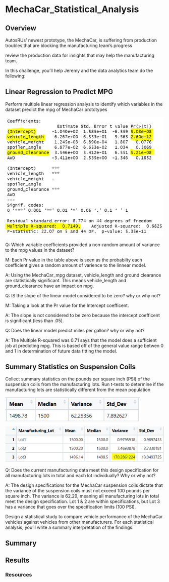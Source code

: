 # MechaCar_Statistical_Analysis

## Overview

AutosRUs’ newest prototype, the MechaCar, is suffering from production troubles that are blocking the manufacturing team’s progress

review the production data for insights that may help the manufacturing team.

In this challenge, you’ll help Jeremy and the data analytics team do the following:

## Linear Regression to Predict MPG

Perform multiple linear regression analysis to identify which variables in the dataset predict the mpg of MechaCar prototypes

![Mecha Car Linear Summary](./Images/MechaCar_variables.PNG)

Q: Which variable coefficients provided a non-random amount of variance to the mpg values in the dataset?

M: Each Pr value in the table above is seen as the probabilty each coefficient gives a random amount of varience to the linnear model.  

A: Using the MechaCar_mpg dataset, vehicle_length and ground clearance are statistically significant. This means vehicle_length and ground_clearance have an impact on mpg.

Q: IS the slope of the linear model considered to be zero? why or why not?

M: Taking a look at the Pr value for the Intercept coefficent.  

A: The slope is not considered to be zero because the intercept coefficent is significant (less than .05). 

Q: Does the linear model predict miles per gallon? why or why not?

A: The Multiple R-squared was 0.71 says that the model does a sufficient job at predicting mpg. This is based off of the general value range betwen 0 and 1 in determination of future data fitting the model. 


## Summary Statistics on Suspension Coils

Collect summary statistics on the pounds per square inch (PSI) of the suspension coils from the manufacturing lots.
Run t-tests to determine if the manufacturing lots are statistically different from the mean population

![Coil PSI variance for all lots](./Images/PSI_summary.PNG)

![Coil PSI Variance for Lots](./Images/lot_summary.PNG)

Q: Does the current manufacturing data meet this design specification for all manufacturing lots in total and each lot individually? Why or why not?

A: The design specifications for the MechaCar suspension coils dictate that the variance of the suspension coils must not exceed 100 pounds per square inch. The variance is 62.29, meaning all manufacturing lots in total meet the design specification. Lot 1 & 2 are within specifications, but Lot 3 has a variance that goes over the specification limits (100 PSI). 

Design a statistical study to compare vehicle performance of the MechaCar vehicles against vehicles from other manufacturers. For each statistical analysis, you’ll write a summary interpretation of the findings.


## Summary 

## Results

### Resources

